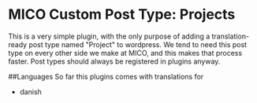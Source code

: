 # MICO Custom Post Type: Projects
This is a very simple plugin, with the only purpose of adding a 
translation-ready post type named "Project" to wordpress. 
We tend to need this post type on every other side we make at MICO, 
and this makes that process faster. Post types should always be registered in plugins anyway.

##Languages
So far this plugins comes with translations for
* danish